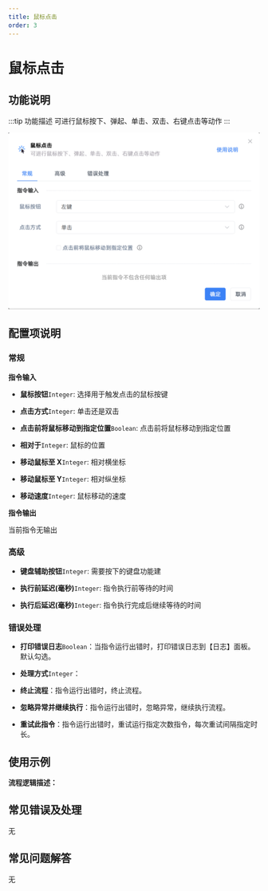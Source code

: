```yaml
---
title: 鼠标点击
order: 3
---
```


# 鼠标点击

## 功能说明

:::tip 功能描述
可进行鼠标按下、弹起、单击、双击、右键点击等动作
:::

![鼠标点击](../../assets/鼠标点击_command.png)

## 配置项说明

### 常规

**指令输入**

- **鼠标按钮**`Integer`: 选择用于触发点击的鼠标按键

- **点击方式**`Integer`: 单击还是双击

- **点击前将鼠标移动到指定位置**`Boolean`: 点击前将鼠标移动到指定位置

- **相对于**`Integer`: 鼠标的位置

- **移动鼠标至 X**`Integer`: 相对横坐标

- **移动鼠标至 Y**`Integer`: 相对纵坐标

- **移动速度**`Integer`: 鼠标移动的速度


**指令输出**

当前指令无输出

### 高级

- **键盘辅助按钮**`Integer`: 需要按下的键盘功能建

- **执行前延迟(毫秒)**`Integer`: 指令执行前等待的时间

- **执行后延迟(毫秒)**`Integer`: 指令执行完成后继续等待的时间

### 错误处理

- **打印错误日志**`Boolean`：当指令运行出错时，打印错误日志到【日志】面板。默认勾选。

- **处理方式**`Integer`：

 - **终止流程**：指令运行出错时，终止流程。

 - **忽略异常并继续执行**：指令运行出错时，忽略异常，继续执行流程。

 - **重试此指令**：指令运行出错时，重试运行指定次数指令，每次重试间隔指定时长。

## 使用示例

**流程逻辑描述：** 

## 常见错误及处理

无

## 常见问题解答

无

